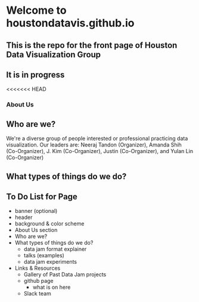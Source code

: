 # Welcome to houstondatavis.github.io

## This is the repo for the front page of Houston Data Visualization Group
## It is in progress

<<<<<<< HEAD
### About Us

## Who are we?
We're a diverse group of people interested or professional practicing data visualization. 
Our leaders are: Neeraj Tandon (Organizer), Amanda Shih (Co-Organizer), J. Kim (Co-Organizer), Justin (Co-Organizer), and Yulan Lin (Co-Organizer)

## What types of things do we do?

## To Do List for Page
- banner (optional)
- header
- background & color scheme
- About Us section
- Who are we?
- What types of things do we do? 
  - data jam format explainer
  - talks (examples)
  - data jam experiments
- Links & Resources
  - Gallery of Past Data Jam projects
  - github page 
    - what is on here
  - Slack team
